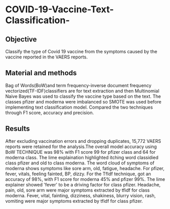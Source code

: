 # COVID-19-Vaccine-Text-Classification-
## Objective
Classify the type of Covid 19 vaccine from the symptoms caused by the vaccine reported in the VAERS reports.
## Material and methods
Bag of Words(BoW)and term frequency-inverse document frequency vectorized(TF-IDF)classifiers are for text extraction and then Multinomial Naive Bayes was used to classify the vaccine type based on the text. The classes pfizer and moderna were imbalanced so SMOTE was used before implementing text classification model. Compared the two techniques through F1 score, accuracy and precision.
## Results 
After excluding vaccination errors and dropping duplicates, 15,772 VAERS reports were retained for the analysis.The overall model accuracy using BoW TECHNIQUE was 98% with F1 score 99 for pfizer class and 64 for moderna class. The lime explaination highlighted itching word classidied class pfizer and old to class moderna. The word cloud of symptoms of moderna shows symptoms like sore arm, old, fatigue, headache. For pfizer, fever, vitals, feeling fainted, BP, dizzy. For the TfIdf technique, got an accuracy of 98%, with F1 score for moderna 45% and pfizer 99%. The lime explainer showed 'fever' to be a driving factor for class pfizer. Headache, pain, old, sore arm were major symptoms extracted by tfidf for class moderna. Fever, vital, fainting, dizziness, shakiness, blurry vision, rash, vomiting were major symptoms extracted by tfidf for class pfizer.
